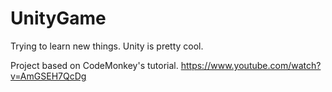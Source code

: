 # UnityGame
Trying to learn new things. Unity is pretty cool.

Project based on CodeMonkey's tutorial.
https://www.youtube.com/watch?v=AmGSEH7QcDg
